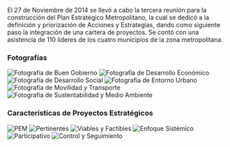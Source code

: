 
El 27 de Noviembre de 2014 se llevó a cabo la tercera reunión para la construcción del Plan Estratégico Metropolitano, la cual se dedicó a la definición y priorización de Acciones y Estrategias, dando como siguiente paso la integración de una cartera de proyectos. Se contó con una asistencia de 110 líderes de los cuatro municipios de la zona metropolitana.

### Fotografías

<img class="img-responsive contenido-imagen" src="mesa-3/foto-buen-gobierno.jpg" alt="Fotografía de Buen Gobierno">
<img class="img-responsive contenido-imagen" src="mesa-3/foto-desarrollo-economico.jpg" alt="Fotografía de Desarrollo Económico">
<img class="img-responsive contenido-imagen" src="mesa-3/foto-desarrollo-social.jpg" alt="Fotografía de Desarrollo Social">
<img class="img-responsive contenido-imagen" src="mesa-3/foto-entorno-urbano.jpg" alt="Fotografía de Entorno Urbano">
<img class="img-responsive contenido-imagen" src="mesa-3/foto-movilidad-transporte.jpg" alt="Fotografía de Movilidad y Transporte">
<img class="img-responsive contenido-imagen" src="mesa-3/foto-sustentabilidad-medio-ambiente.jpg" alt="Fotografía de Sustentabilidad y Medio Ambiente">

### Características de Proyectos Estratégicos

<img class="img-responsive contenido-imagen" src="mesa-3/caracteristicas-proyectos-estrategicos-01-pem.jpg" alt="PEM">
<img class="img-responsive contenido-imagen" src="mesa-3/caracteristicas-proyectos-estrategicos-02-pertinentes.jpg" alt="Pertinentes">
<img class="img-responsive contenido-imagen" src="mesa-3/caracteristicas-proyectos-estrategicos-03-viables-factibles.jpg" alt="Viables y Factibles">
<img class="img-responsive contenido-imagen" src="mesa-3/caracteristicas-proyectos-estrategicos-04-enfoque-sistemico.jpg" alt="Enfoque Sistémico">
<img class="img-responsive contenido-imagen" src="mesa-3/caracteristicas-proyectos-estrategicos-05-participativo.jpg" alt="Participativo">
<img class="img-responsive contenido-imagen" src="mesa-3/caracteristicas-proyectos-estrategicos-06-control-seguimiento.jpg" alt="Control y Seguimiento">
